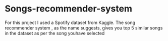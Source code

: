 # Songs-recommender-system
For this project I used a Spotify dataset from Kaggle. The song recommender system , as the name suggests, gives you top 5 similar songs in the dataset as per the song youhave selected 

